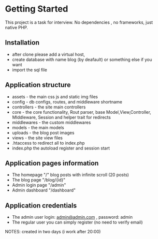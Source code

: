 # Getting Started

This project is a task for interview. No dependencies , no frameworks, just native PHP.

## Installation

- after clone please add a virtual host,
- create database with name blog (by deafault) or something else if you want
- import the sql file

## Application structure

- assets - the main css js and static img files
- config - db configs, routes, and middleware shortname
- controllers - the site main controllers
- core - the core functionality, Rout parser, base Model,View,Controller, MIddleware, Session and helper trait for redirects
- middlewares - the custom middlewares
- models - the main models
- uploads - the blog post images
- views - the site view files
- .htaccess to redirect all to index.php
- index.php the autoload register and session start

## Application pages information

- The homepage "/" blog posts with infinite scroll (20 posts)
- The blog page "/blog/{id}"
- Admin login page "/admin"
- Admin dashboard "/dashboard"


## Application credentials

- The admin user login: admin@admin.com , password: admin
- The regular user you can simply register (no need to verify email)


NOTES: created in two days (i work after 20:00)
